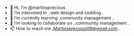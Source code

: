 - 👋 Hi, I’m @martinsprecious
- 👀 I’m interested in ..web design and codding .
- 🌱 I’m currently learning .community management ..
- 💞️ I’m looking to collaborate on ..community management .
- 📫 How to reach me .Martinsprecious09@gmail.com..

<!---
martinsprecious/martinsprecious is a ✨ special ✨ repository because its `README.md` (this file) appears on your GitHub profile.
You can click the Preview link to take a look at your changes.
--->
